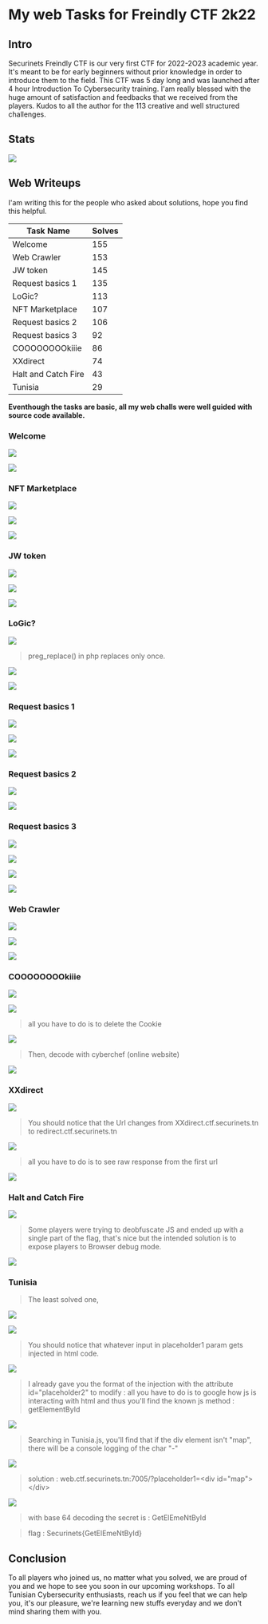 # My web Tasks for Freindly CTF 2k22 

## Intro
Securinets Freindly CTF is our very first CTF for 2022-2O23 academic year. It's meant to be for early beginners without prior knowledge in order to introduce them to the field. This CTF was 5 day long and was launched after 4 hour Introduction To Cybersecurity training. 
I'am really blessed with the huge amount of satisfaction and feedbacks that we received from the players.
Kudos to all the author for the 113 creative and well structured challenges.
## Stats

![](https://github.com/anas-cherni/CTF-writeups/blob/main/Securinets%20Freindly%20CTF%202k22/assets/stats.png?raw=true)

## Web Writeups
I'am writing this for the people who asked about solutions, hope you find this helpful.

| Task Name | Solves |
|---------|---- |
|     Welcome  | 155 |
|     Web Crawler  | 153 |
|     JW token  | 145 |
|     Request basics 1  | 135 |
|     LoGic?  | 113 |
|     NFT Marketplace  | 107 |
|     Request basics 2  | 106 |
|     Request basics 3  | 92 |
|     COOOOOOOOkiiie  | 86 |
|     XXdirect  | 74 |
|     Halt and Catch Fire  | 43 |
|     Tunisia | 29 |


<b>Eventhough the tasks are basic, all my web challs were well guided with source code available.</b>



### Welcome 
![](https://github.com/anas-cherni/CTF-writeups/blob/main/Securinets%20Freindly%20CTF%202k22/assets/welcome.png?raw=true)

![](https://github.com/anas-cherni/CTF-writeups/blob/main/Securinets%20Freindly%20CTF%202k22/assets/Welcome_flag.png?raw=true)

### NFT Marketplace
![](https://github.com/anas-cherni/CTF-writeups/blob/main/Securinets%20Freindly%20CTF%202k22/assets/nftexplorer.png?raw=true)

![](https://github.com/anas-cherni/CTF-writeups/blob/main/Securinets%20Freindly%20CTF%202k22/assets/nftexplorer_fake.png?raw=true)

![](https://github.com/anas-cherni/CTF-writeups/blob/main/Securinets%20Freindly%20CTF%202k22/assets/nftexplorer_flag.png?raw=true)

### JW token
![](https://github.com/anas-cherni/CTF-writeups/blob/main/Securinets%20Freindly%20CTF%202k22/assets/jwtoken.png?raw=true)

![](https://github.com/anas-cherni/CTF-writeups/blob/main/Securinets%20Freindly%20CTF%202k22/assets/JWtoken_cookie.png?raw=true)

![](https://github.com/anas-cherni/CTF-writeups/blob/main/Securinets%20Freindly%20CTF%202k22/assets/JW_flag.png?raw=true)


### LoGic?
![](https://github.com/anas-cherni/CTF-writeups/blob/main/Securinets%20Freindly%20CTF%202k22/assets/logic.png?raw=true)

> preg_replace() in php replaces only once.

![](https://github.com/anas-cherni/CTF-writeups/blob/main/Securinets%20Freindly%20CTF%202k22/assets/logic_solution.png?raw=true)

![](https://github.com/anas-cherni/CTF-writeups/blob/main/Securinets%20Freindly%20CTF%202k22/assets/logic_flag.png?raw=true)


### Request basics 1

![](https://github.com/anas-cherni/CTF-writeups/blob/main/Securinets%20Freindly%20CTF%202k22/assets/ReqBas1.png?raw=true)

![](https://github.com/anas-cherni/CTF-writeups/blob/main/Securinets%20Freindly%20CTF%202k22/assets/ReqBas1_sol.png?raw=true)

![](https://github.com/anas-cherni/CTF-writeups/blob/main/Securinets%20Freindly%20CTF%202k22/assets/ReqBas1_flag.png?raw=true)

### Request basics 2

![](https://github.com/anas-cherni/CTF-writeups/blob/main/Securinets%20Freindly%20CTF%202k22/assets/ReqBas2.png?raw=true)

![](https://github.com/anas-cherni/CTF-writeups/blob/main/Securinets%20Freindly%20CTF%202k22/assets/ReqBas2_flag.png?raw=true)

### Request basics 3
![](https://github.com/anas-cherni/CTF-writeups/blob/main/Securinets%20Freindly%20CTF%202k22/assets/ReqBas3.png?raw=true)

![](https://github.com/anas-cherni/CTF-writeups/blob/main/Securinets%20Freindly%20CTF%202k22/assets/ReqBas3_src.png?raw=true)

![](https://github.com/anas-cherni/CTF-writeups/blob/main/Securinets%20Freindly%20CTF%202k22/assets/ReqBas3_src2.png?raw=true)

![](https://github.com/anas-cherni/CTF-writeups/blob/main/Securinets%20Freindly%20CTF%202k22/assets/ReqBas3_flag.png?raw=true)

### Web Crawler

![](https://github.com/anas-cherni/CTF-writeups/blob/main/Securinets%20Freindly%20CTF%202k22/assets/crawler.png?raw=true)

![](https://github.com/anas-cherni/CTF-writeups/blob/main/Securinets%20Freindly%20CTF%202k22/assets/crawler_ref.png?raw=true)

![](https://github.com/anas-cherni/CTF-writeups/blob/main/Securinets%20Freindly%20CTF%202k22/assets/crawler_flag.png?raw=true)




### COOOOOOOOkiiie

![](https://github.com/anas-cherni/CTF-writeups/blob/main/Securinets%20Freindly%20CTF%202k22/assets/Cookie.png?raw=true)

![](https://github.com/anas-cherni/CTF-writeups/blob/main/Securinets%20Freindly%20CTF%202k22/assets/Cookie_src.png?raw=true)

> all you have to do is to delete the Cookie

![](https://github.com/anas-cherni/CTF-writeups/blob/main/Securinets%20Freindly%20CTF%202k22/assets/Cookie_echo.png?raw=true)

> Then, decode with cyberchef (online website)

![](https://github.com/anas-cherni/CTF-writeups/blob/main/Securinets%20Freindly%20CTF%202k22/assets/Cookie_flag.png?raw=true)


### XXdirect
![](https://github.com/anas-cherni/CTF-writeups/blob/main/Securinets%20Freindly%20CTF%202k22/assets/XXdirect.png?raw=true)

> You should notice that the Url changes from XXdirect.ctf.securinets.tn to redirect.ctf.securinets.tn

![](https://github.com/anas-cherni/CTF-writeups/blob/main/Securinets%20Freindly%20CTF%202k22/assets/XXdirect_redirect.png?raw=true)

> all you have to do is to see raw response from the first url

![](https://github.com/anas-cherni/CTF-writeups/blob/main/Securinets%20Freindly%20CTF%202k22/assets/XXdirect_flag.png?raw=true)



### Halt and Catch Fire

![](https://github.com/anas-cherni/CTF-writeups/blob/main/Securinets%20Freindly%20CTF%202k22/assets/halt.png?raw=true)

> Some players were trying to deobfuscate JS and ended up with a 
> single part of the flag, that's nice but the intended solution 
> is to expose players to Browser debug mode.

![](https://github.com/anas-cherni/CTF-writeups/blob/main/Securinets%20Freindly%20CTF%202k22/assets/halt_sol.gif?raw=true)


### Tunisia

> The least solved one, 

![](https://github.com/anas-cherni/CTF-writeups/blob/main/Securinets%20Freindly%20CTF%202k22/assets/Tunisia.png?raw=true)

![](https://github.com/anas-cherni/CTF-writeups/blob/main/Securinets%20Freindly%20CTF%202k22/assets/Tunisia_src.png?raw=true)

> You should notice that whatever input in placeholder1 param gets injected in html code.

![](https://github.com/anas-cherni/CTF-writeups/blob/main/Securinets%20Freindly%20CTF%202k22/assets/Tunisia_src2.png?raw=true)

> I already gave you the format of the injection with the attribute id="placeholder2" to modify : all you have to do is to google how js is interacting with html and thus you'll find the known js method : getElementById

![](https://github.com/anas-cherni/CTF-writeups/blob/main/Securinets%20Freindly%20CTF%202k22/assets/Tunisia_src3.png?raw=true)

> Searching in Tunisia.js, you'll find that if the div element isn't "map", there will be a console logging of the char "-"

![](https://github.com/anas-cherni/CTF-writeups/blob/main/Securinets%20Freindly%20CTF%202k22/assets/Tunisia_src4.png?raw=true)

> solution : web.ctf.securinets.tn:7005\/?placeholder1=\<div id="map"\>\</div>

![](https://github.com/anas-cherni/CTF-writeups/blob/main/Securinets%20Freindly%20CTF%202k22/assets/Tunisia_flag.png?raw=true)

> with base 64 decoding the secret is : GetElEmeNtById

> flag : Securinets{GetElEmeNtById}

## Conclusion
To all players who joined us, no matter what you solved, we are proud of you and we hope to see you soon in our upcoming workshops. 
To all Tunisian Cybersecurity enthusiasts, reach us if you feel that we can help you, it's our pleasure, we're learning new stuffs everyday and we don't mind sharing them with you.